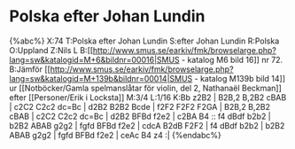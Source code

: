 # Polska efter Johan Lundin

{%abc%}
X:74
T:Polska efter Johan Lundin
S:efter Johan Lundin
R:Polska
O:Uppland
Z:Nils L
B:[[http://www.smus.se/earkiv/fmk/browselarge.php?lang=sw&katalogid=M+6&bildnr=00016|SMUS - katalog M6 bild 16]] nr 72.
B:Jämför [[http://www.smus.se/earkiv/fmk/browselarge.php?lang=sw&katalogid=M+139b&bildnr=00014|SMUS - katalog M139b bild 14]] ur [[Notböcker/Gamla spelmanslåtar för violin, del 2, Nathanaël Beckman]] efter [[Personer/Erik i Locksta]]
M:3/4
L:1/16
K:Bb
z2B2 | B2B,2 B,2B2 cBAB | c2C2 C2c2 dc=Bc | d2B2 B2B2 Bcde | f2F2 F2F2 F2GA |
B2B,2 B,2B2 cBAB | c2C2 C2c2 dc=Bc | d2B2 BFBd f2e2 | c2BA B4 ::
f4 dBdf b2b2 | b2B2 ABAB g2g2 | fgfd BFBd f2e2 | cdcA B2dB F2F2 |
f4 dBdf b2b2 | b2B2 ABAB g2g2 | fgfd BFBd f2e2 | ceAc B4 z4 :|
{%endabc%}

